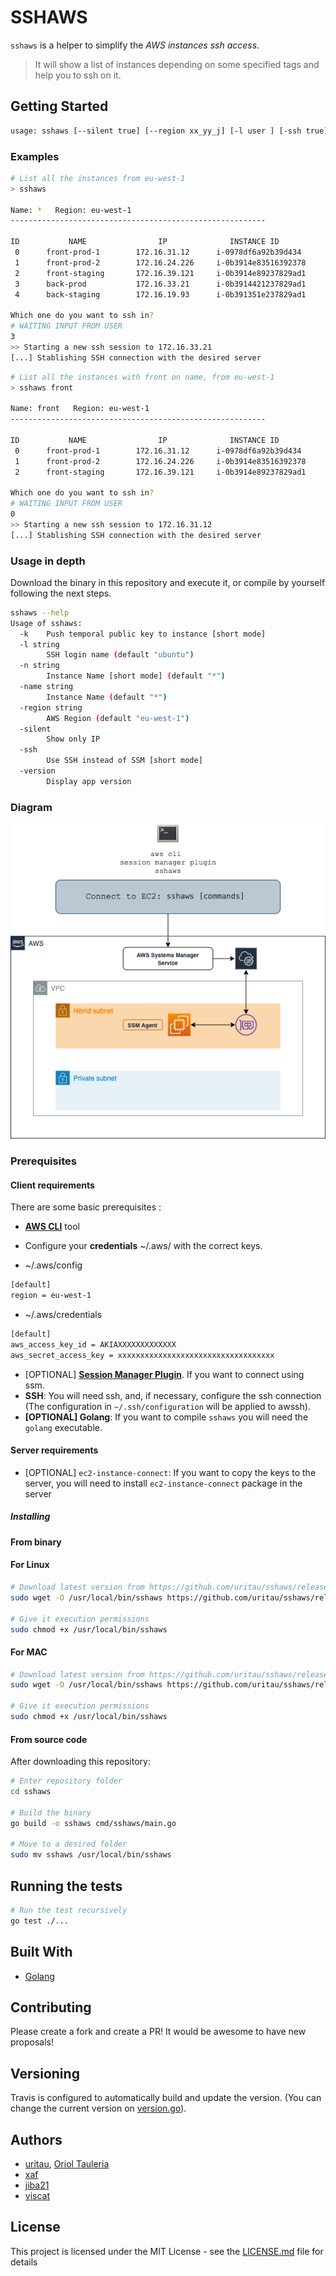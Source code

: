 # SSHAWS

`sshaws` is a helper to simplify the *AWS instances ssh access*.

> It will show a list of instances depending on some specified tags and help you to ssh on it.

## Getting Started

```bash
usage: sshaws [--silent true] [--region xx_yy_j] [-l user ] [-ssh true] [-k true] [instance_name]
```

### Examples

```bash
# List all the instances from eu-west-1
> sshaws

Name: *   Region: eu-west-1
---------------------------------------------------------

ID           NAME                IP              INSTANCE ID            SIZE          LAUNCHTIME
 0      front-prod-1        172.16.31.12      i-0978df6a92b39d434      t2.nano    2020-12-18 08:08:08
 1      front-prod-2        172.16.24.226     i-0b3914e83516392378     t2.nano    2020-12-18 08:08:08
 2      front-staging       172.16.39.121     i-0b3914e89237829ad1     t2.micro   2020-12-18 08:08:08
 3      back-prod           172.16.33.21      i-0b3914421237829ad1     t3.large   2020-12-18 08:08:08
 4      back-staging        172.16.19.93      i-0b391351e237829ad1     t3.micro   2020-12-18 08:08:08

Which one do you want to ssh in?
# WAITING INPUT FROM USER
3
>> Starting a new ssh session to 172.16.33.21
[...] Stablishing SSH connection with the desired server
```

```bash
# List all the instances with front on name, from eu-west-1
> sshaws front

Name: front   Region: eu-west-1
---------------------------------------------------------

ID           NAME                IP              INSTANCE ID            SIZE          LAUNCHTIME
 0      front-prod-1        172.16.31.12      i-0978df6a92b39d434      t2.nano    2020-12-18 08:08:08
 1      front-prod-2        172.16.24.226     i-0b3914e83516392378     t2.nano    2020-12-18 08:08:08
 2      front-staging       172.16.39.121     i-0b3914e89237829ad1     t2.micro   2020-12-18 08:08:08

Which one do you want to ssh in?
# WAITING INPUT FROM USER
0
>> Starting a new ssh session to 172.16.31.12
[...] Stablishing SSH connection with the desired server
```

### Usage in depth

Download the binary in this repository and execute it, or compile by yourself following the next steps.

```bash
sshaws --help
Usage of sshaws:
  -k	Push temporal public key to instance [short mode]
  -l string
    	SSH login name (default "ubuntu")
  -n string
    	Instance Name [short mode] (default "*")
  -name string
    	Instance Name (default "*")
  -region string
    	AWS Region (default "eu-west-1")
  -silent
    	Show only IP
  -ssh
    	Use SSH instead of SSM [short mode]
  -version
    	Display app version
```

### Diagram

![The flow to connect EC2:](images/ssm-sessionmanager.png#center)

### Prerequisites

#### Client requirements

There are some basic prerequisites :

- [**AWS CLI**](https://docs.aws.amazon.com/es_es/cli/latest/userguide/install-cliv2.html) tool
- Configure your **credentials** ~/.aws/ with the correct keys.

- ~/.aws/config

```bash
[default]
region = eu-west-1
```

- ~/.aws/credentials

```bash
[default]
aws_access_key_id = AKIAXXXXXXXXXXXXX
aws_secret_access_key = xxxxxxxxxxxxxxxxxxxxxxxxxxxxxxxxxxx
```

- [OPTIONAL] [**Session Manager Plugin**](https://docs.aws.amazon.com/systems-manager/latest/userguide/session-manager-working-with-install-plugin.html#plugin-version-history). If you want to connect using ssm.
- **SSH**: You will need ssh, and, if necessary, configure the ssh connection (The configuration in `~/.ssh/configuration` will be applied to awssh).
- **[OPTIONAL] Golang**: If you want to compile `sshaws` you will need the `golang` executable.

#### Server requirements

- [OPTIONAL] `ec2-instance-connect`: If you want to copy the keys to the server, you will need to install `ec2-instance-connect` package in the server

##### Installing

#### From binary

#### For Linux

```bash
# Download latest version from https://github.com/uritau/sshaws/releases/latest
sudo wget -O /usr/local/bin/sshaws https://github.com/uritau/sshaws/releases/latest/download/sshaws

# Give it execution permissions
sudo chmod +x /usr/local/bin/sshaws
```

#### For MAC

```bash
# Download latest version from https://github.com/uritau/sshaws/releases/latest
sudo wget -O /usr/local/bin/sshaws https://github.com/uritau/sshaws/releases/latest/download/sshaws.mac

# Give it execution permissions
sudo chmod +x /usr/local/bin/sshaws
```

#### From source code

After downloading this repository:

```bash
# Enter repository folder
cd sshaws

# Build the binary
go build -o sshaws cmd/sshaws/main.go

# Move to a desired folder
sudo mv sshaws /usr/local/bin/sshaws
```

## Running the tests

```bash
# Run the test recursively
go test ./...
```

## Built With

- [Golang](https://golang.org/)

## Contributing

Please create a fork and create a PR!
It would be awesome to have new proposals!

## Versioning

Travis is configured to automatically build and update the version. (You can change the current version on [version.go](pkg/cmd/version.go)).

## Authors

- [uritau](https://github.com/uritau), [Oriol Tauleria](mailto:oriol.tauleria@gmail.com)
- [xaf](https://github.com/xafardero)
- [jiba21](https://github.com/jiba21)
- [viscat](https://github.com/viscat)

## License

This project is licensed under the MIT License - see the [LICENSE.md](LICENSE.md) file for details
